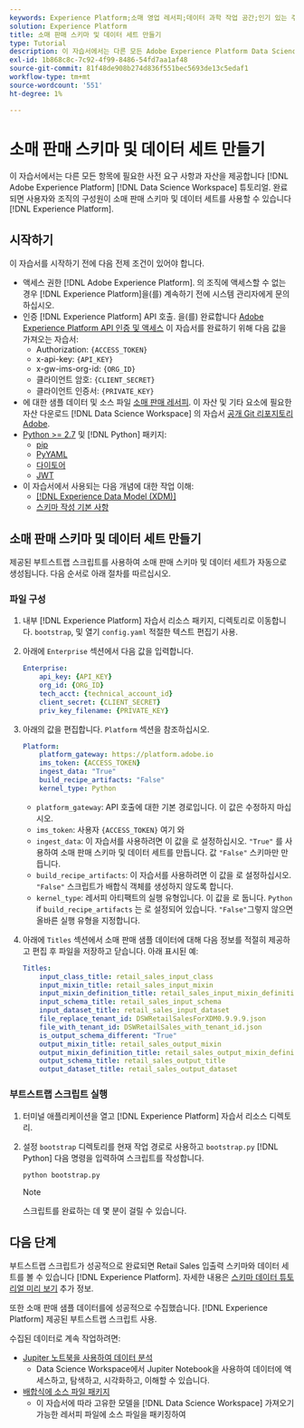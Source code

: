 ```yaml
---
keywords: Experience Platform;소매 영업 레서피;데이터 과학 작업 공간;인기 있는 주제;레서피
solution: Experience Platform
title: 소매 판매 스키마 및 데이터 세트 만들기
type: Tutorial
description: 이 자습서에서는 다른 모든 Adobe Experience Platform Data Science Workspace 자습서에 필요한 사전 요구 사항과 자산을 제공합니다. 완료되면 Experience Platform 시 사용자와 조직의 구성원이 소매 판매 스키마 및 데이터 세트를 사용할 수 있습니다.
exl-id: 1b868c8c-7c92-4f99-8486-54fd7aa1af48
source-git-commit: 81f48de908b274d836f551bec5693de13c5edaf1
workflow-type: tm+mt
source-wordcount: '551'
ht-degree: 1%

---
```



# 소매 판매 스키마 및 데이터 세트 만들기

이 자습서에서는 다른 모든 항목에 필요한 사전 요구 사항과 자산을 제공합니다 [!DNL Adobe Experience Platform] [!DNL Data Science Workspace] 튜토리얼. 완료되면 사용자와 조직의 구성원이 소매 판매 스키마 및 데이터 세트를 사용할 수 있습니다 [!DNL Experience Platform].

## 시작하기

이 자습서를 시작하기 전에 다음 전제 조건이 있어야 합니다.
- 액세스 권한 [!DNL Adobe Experience Platform]. 의 조직에 액세스할 수 없는 경우 [!DNL Experience Platform]을(를) 계속하기 전에 시스템 관리자에게 문의하십시오.
- 인증 [!DNL Experience Platform] API 호출. 을(를) 완료합니다 [Adobe Experience Platform API 인증 및 액세스](https://www.adobe.com/go/platform-api-authentication-en) 이 자습서를 완료하기 위해 다음 값을 가져오는 자습서:
   - Authorization: `{ACCESS_TOKEN}`
   - x-api-key: `{API_KEY}`
   - x-gw-ims-org-id: `{ORG_ID}`
   - 클라이언트 암호: `{CLIENT_SECRET}`
   - 클라이언트 인증서: `{PRIVATE_KEY}`
- 에 대한 샘플 데이터 및 소스 파일 [소매 판매 레서피](../pre-built-recipes/retail-sales.md). 이 자산 및 기타 요소에 필요한 자산 다운로드 [!DNL Data Science Workspace] 의 자습서 [공개 Git 리포지토리 Adobe](https://github.com/adobe/experience-platform-dsw-reference/).
- [Python >= 2.7](https://www.python.org/downloads/) 및 [!DNL Python] 패키지:
   - [pip](https://pypi.org/project/pip/)
   - [PyYAML](https://pyyaml.org/)
   - [다이토어](https://pypi.org/project/dictor/)
   - [JWT](https://pypi.org/project/jwt/)
- 이 자습서에서 사용되는 다음 개념에 대한 작업 이해:
   - [[!DNL Experience Data Model (XDM)]](../../xdm/home.md)
   - [스키마 작성 기본 사항](../../xdm/schema/field-dictionary.md)

## 소매 판매 스키마 및 데이터 세트 만들기

제공된 부트스트랩 스크립트를 사용하여 소매 판매 스키마 및 데이터 세트가 자동으로 생성됩니다. 다음 순서로 아래 절차를 따르십시오.

### 파일 구성

1. 내부 [!DNL Experience Platform] 자습서 리소스 패키지, 디렉토리로 이동합니다. `bootstrap`, 및 열기 `config.yaml` 적절한 텍스트 편집기 사용.
2. 아래에 `Enterprise` 섹션에서 다음 값을 입력합니다.

   ```yaml
   Enterprise:
       api_key: {API_KEY}
       org_id: {ORG_ID}
       tech_acct: {technical_account_id}
       client_secret: {CLIENT_SECRET}
       priv_key_filename: {PRIVATE_KEY}
   ```

3. 아래의 값을 편집합니다. `Platform` 섹션을 참조하십시오.

   ```yaml
   Platform:
       platform_gateway: https://platform.adobe.io
       ims_token: {ACCESS_TOKEN}
       ingest_data: "True"
       build_recipe_artifacts: "False"
       kernel_type: Python
   ```

   - `platform_gateway`: API 호출에 대한 기본 경로입니다. 이 값은 수정하지 마십시오.
   - `ims_token`: 사용자 `{ACCESS_TOKEN}` 여기 와
   - `ingest_data`: 이 자습서를 사용하려면 이 값을 로 설정하십시오. `"True"` 를 사용하여 소매 판매 스키마 및 데이터 세트를 만듭니다. 값 `"False"` 스키마만 만듭니다.
   - `build_recipe_artifacts`: 이 자습서를 사용하려면 이 값을 로 설정하십시오. `"False"` 스크립트가 배합식 객체를 생성하지 않도록 합니다.
   - `kernel_type`: 레서피 아티팩트의 실행 유형입니다. 이 값을 로 둡니다. `Python` if `build_recipe_artifacts` 는 로 설정되어 있습니다. `"False"`그렇지 않으면 올바른 실행 유형을 지정합니다.

4. 아래에 `Titles` 섹션에서 소매 판매 샘플 데이터에 대해 다음 정보를 적절히 제공하고 편집 후 파일을 저장하고 닫습니다. 아래 표시된 예:

   ```yaml
   Titles:
       input_class_title: retail_sales_input_class
       input_mixin_title: retail_sales_input_mixin
       input_mixin_definition_title: retail_sales_input_mixin_definition
       input_schema_title: retail_sales_input_schema
       input_dataset_title: retail_sales_input_dataset
       file_replace_tenant_id: DSWRetailSalesForXDM0.9.9.9.json
       file_with_tenant_id: DSWRetailSales_with_tenant_id.json
       is_output_schema_different: "True"
       output_mixin_title: retail_sales_output_mixin
       output_mixin_definition_title: retail_sales_output_mixin_definition
       output_schema_title: retail_sales_output_title
       output_dataset_title: retail_sales_output_dataset
   ```

### 부트스트랩 스크립트 실행

1. 터미널 애플리케이션을 열고 [!DNL Experience Platform] 자습서 리소스 디렉토리.
2. 설정 `bootstrap` 디렉토리를 현재 작업 경로로 사용하고 `bootstrap.py` [!DNL Python] 다음 명령을 입력하여 스크립트를 작성합니다.

   ```bash
   python bootstrap.py
   ```

   >[!NOTE]
   >
   >스크립트를 완료하는 데 몇 분이 걸릴 수 있습니다.

## 다음 단계

부트스트랩 스크립트가 성공적으로 완료되면 Retail Sales 입출력 스키마와 데이터 세트를 볼 수 있습니다 [!DNL Experience Platform]. 자세한 내용은 [스키마 데이터 튜토리얼 미리 보기](./preview-schema-data.md)
추가 정보.

또한 소매 판매 샘플 데이터를에 성공적으로 수집했습니다. [!DNL Experience Platform] 제공된 부트스트랩 스크립트 사용.

수집된 데이터로 계속 작업하려면:
- [Jupiter 노트북을 사용하여 데이터 분석](../jupyterlab/analyze-your-data.md)
   - Data Science Workspace에서 Jupiter Notebook을 사용하여 데이터에 액세스하고, 탐색하고, 시각화하고, 이해할 수 있습니다.
- [배합식에 소스 파일 패키지](./package-source-files-recipe.md)
   - 이 자습서에 따라 고유한 모델을 [!DNL Data Science Workspace] 가져오기 가능한 레서피 파일에 소스 파일을 패키징하여

